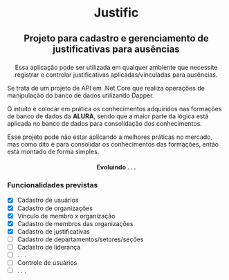 # <p align="center">Justific</p>
## <p align="center">Projeto para cadastro e gerenciamento de justificativas para ausências</p>
<p align="center">Essa aplicação pode ser utilizada em qualquer ambiente que necessite registrar e controlar justificativas aplicadas/vinculadas para ausências.</p>

Se trata de um projeto de API em .Net Core que realiza operações de manipulação do banco de dados utilizando Dapper.

O intuíto é colocar em prática os conhecimentos adquiridos nas formações de banco de dados da <b>ALURA</b>, sendo que a maior parte da lógica está aplicada no banco de dados para consolidação dos conhecimentos.

Esse projeto pode não estar aplicando a melhores práticas no mercado, mas como dito é para consolidar os conhecimentos das formações, então está montado de forma simples.

<h4 align="center"> Evoluindo . . . </h4>

### Funcionalidades previstas
- [x] Cadastro de usuários
- [x] Cadastro de organizações
- [x] Vínculo de membro x organização
- [x] Cadastro de membros das organizações
- [x] Cadastro de justificativas
- [ ] Cadastro de departamentos/setores/seções
- [ ] Cadastro de liderança
- [ ] . . . 
- [ ] Controle de usuários
- [ ] . . .
